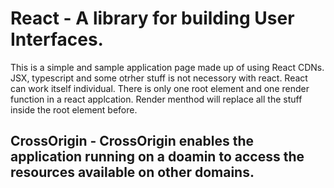 # React - A library for building User Interfaces.

This is a simple and sample application page made up of using React CDNs.
JSX, typescript and some otrher stuff is not necessory with react.
React can work itself individual.
There is only one root element and one render function in a react applcation.
Render menthod will replace all the stuff inside the root element before.

## CrossOrigin - CrossOrigin enables the application running on a doamin to access the resources available on other domains.
